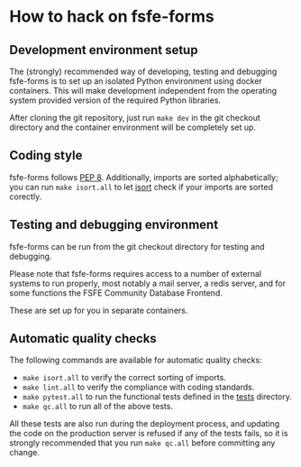 <!--
SPDX-FileCopyrightText: 2020 Free Software Foundation Europe <contact@fsfe.org>

SPDX-License-Identifier: CC-BY-SA-4.0
-->

# How to hack on fsfe-forms

## Development environment setup

The (strongly) recommended way of developing, testing and debugging fsfe-forms
is to set up an isolated Python environment using docker containers.
This will make development independent from the operating system provided
version of the required Python libraries.

After cloning the git repository, just run `make dev` in the git checkout
directory and the container environment will be completely set up.

## Coding style

fsfe-forms follows [PEP 8](https://pep8.org/). Additionally, imports are sorted
alphabetically; you can run `make isort.all` to let
[isort](https://pypi.org/project/isort/) check if your imports are sorted corectly.

## Testing and debugging environment

fsfe-forms can be run from the git checkout directory for testing and
debugging.

Please note that fsfe-forms requires access to a number of external systems
to run properly, most notably a mail server, a redis server, and for some
functions the FSFE Community Database Frontend.

These are set up for you in separate containers.

## Automatic quality checks

The following commands are available for automatic quality checks:

* `make isort.all` to verify the correct sorting of imports.
* `make lint.all` to verify the compliance with coding standards.
* `make pytest.all` to run the functional tests defined in the [tests](../tests)
  directory.
* `make qc.all` to run all of the above tests.

All these tests are also run during the deployment process, and updating the
code on the production server is refused if any of the tests fails, so it is
strongly recommended that you run `make qc.all` before committing any change.
